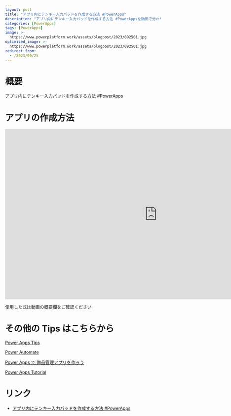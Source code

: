 ```yaml
---
layout: post
title: "アプリ内にテンキー入力パッドを作成する方法 #PowerApps"
description: "アプリ内にテンキー入力パッドを作成する方法 #PowerAppsを動画で分かりやすく解説"
categories: [PowerApps]
tags: [PowerApps]
image: >-
  https://www.powerplatform.work/assets/blogpost/2023/092501.jpg
optimized_image: >-
  https://www.powerplatform.work/assets/blogpost/2023/092501.jpg
redirect_from:
  - /2023/09/25
---
```



#  概要

アプリ内にテンキー入力パッドを作成する方法 #PowerApps


# アプリの作成方法

<iframe width="983" height="553" src="https://www.youtube.com/embed/PRz1R0wNiOg" title="YouTube video player" frameborder="0" allow="accelerometer; autoplay; clipboard-write; encrypted-media; gyroscope; picture-in-picture" allowfullscreen></iframe>


使用した式は動画の概要欄をご確認ください


# その他の Tips はこちらから

[Power Apps Tips](https://www.youtube.com/watch?v=VrAQf3JQ7yM&list=PLVhFi1fb3DqakSLVMn22DDcySXh9jtzi- )


[Power Automate](https://www.youtube.com/watch?v=-YnJYT0ASEM&list=PLVhFi1fb3Dqbzic6GieqnLFgD3aTj-eHA)


[Power Apps で 備品管理アプリを作ろう](https://www.youtube.com/playlist?list=PLVhFi1fb3DqZM3HKb8Hea6XEL96990Fyn)


[Power Apps Tutorial](https://www.youtube.com/playlist?list=PLVhFi1fb3DqalxpL974VvAJvV4iWoSbe_)


# リンク


- [アプリ内にテンキー入力パッドを作成する方法 #PowerApps](https://www.youtube.com/watch?v=PRz1R0wNiOg)

